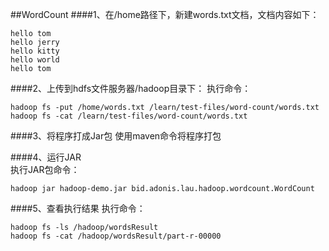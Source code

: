 ##WordCount
####1、在/home路径下，新建words.txt文档，文档内容如下：

```text
hello tom
hello jerry
hello kitty
hello world
hello tom
```
 
####2、上传到hdfs文件服务器/hadoop目录下：
执行命令：
```text
hadoop fs -put /home/words.txt /learn/test-files/word-count/words.txt
hadoop fs -cat /learn/test-files/word-count/words.txt
```

####3、将程序打成Jar包
使用maven命令将程序打包<br/>

####4、运行JAR        
执行JAR包命令：
```text
hadoop jar hadoop-demo.jar bid.adonis.lau.hadoop.wordcount.WordCount
```
 
####5、查看执行结果
执行命令：
```text
hadoop fs -ls /hadoop/wordsResult
hadoop fs -cat /hadoop/wordsResult/part-r-00000

```

